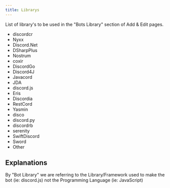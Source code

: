 ```yaml
---
title: Librarys
---
```


List of library's to be used in the "Bots Library" section of Add & Edit pages.
* discordcr
* Nyxx
* Discord.Net
* DSharpPlus
* Nostrum
* coxir
* DiscordGo
* Discord4J
* Javacord
* JDA
* discord.js
* Eris
* Discordia
* RestCord
* Yasmin
* disco
* discord.py
* discordrb
* serenity
* SwiftDiscord
* Sword
* Other

## Explanations
By "Bot Library" we are referring to the Library/Framework used to make the bot (ie: discord.js) not the Programming Language (ie: JavaScript)
